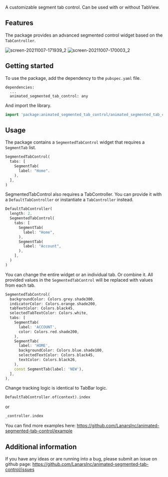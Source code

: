 <!-- 
This README describes the package. If you publish this package to pub.dev,
this README's contents appear on the landing page for your package.

For information about how to write a good package README, see the guide for
[writing package pages](https://dart.dev/guides/libraries/writing-package-pages). 

For general information about developing packages, see the Dart guide for
[creating packages](https://dart.dev/guides/libraries/create-library-packages)
and the Flutter guide for
[developing packages and plugins](https://flutter.dev/developing-packages). 
-->

A customizable segment tab control. Can be used with or without TabView.

## Features

The package provides an advanced segmented control widget based on the `TabController`.

![screen-20211007-171939_2](https://user-images.githubusercontent.com/92156712/136547187-fb7eb419-3f18-419f-9ca1-8d25d85b9a44.gif)
![screen-20211007-170003_2](https://user-images.githubusercontent.com/92156712/136547191-3fd7ac95-0153-4fad-83d8-e356d7133273.gif)

## Getting started

To use the package, add the dependency to the `pubspec.yaml` file.

```
dependencies:
  ...
  animated_segmented_tab_control: any
```

And import the library.

```dart
import 'package:animated_segmented_tab_control/animated_segmented_tab_control.dart';
```

## Usage

The package contains a `SegmentedTabControl` widget that requires a `SegmentTab` list.

```dart
SegmentedTabControl(
  tabs: [
    SegmentTab(
      label: "Home".
    ),
  ],
)
```

SegmentedTabControl also requires a TabController. You can provide it with a `DefaultTabController` or instantiate a `TabController` instead.

```dart
DefaultTabController(
  length: 2,
  SegmentedTabControl(
    tabs: [
      SegmentTab(
        label: "Home",
      ),
      SegmentTab(
        label: "Account",
      ),
    ],
  )
)
```

You can change the entire widget or an individual tab. Or combine it. All provided values in the `SegmentedTabControl` will be replaced with values from each tab.

```dart
SegmentedTabControl(
  backgroundColor: Colors.grey.shade300,
  indicatorColor: Colors.orange.shade200,
  tabTextColor: Colors.black45,
  selectedTabTextColor: Colors.white,
  tabs: [
    SegmentTab(
      label: 'ACCOUNT',
      color: Colors.red.shade200,
    ),
    SegmentTab(
      label: 'HOME',
      backgroundColor: Colors.blue.shade100,
      selectedTextColor: Colors.black45,
      textColor: Colors.black26,
    ),
    const SegmentTab(label: 'NEW'),
  ],
),
```

Change tracking logic is identical to TabBar logic.

```dart
DefaultTabController.of(context).index
```

or

```dart
_controller.index
```

You can find more examples here: https://github.com/LanarsInc/animated-segmented-tab-control/example

## Additional information

If you have any ideas or are running into a bug, please submit an issue on github page: https://github.com/LanarsInc/animated-segmented-tab-control/issues
